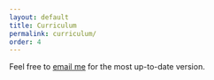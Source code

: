 ```yaml
---
layout: default
title: Curriculum
permalink: curriculum/
order: 4
---
```


<p style='text-align: justify;'> Feel free to <a href="mailto:camoalonso@ethz.ch">email me</a> for the most up-to-date version.  </p>

<object data="../assets/pdfs/cv.pdf" width="1000" height="1000" type='application/pdf'></object>


